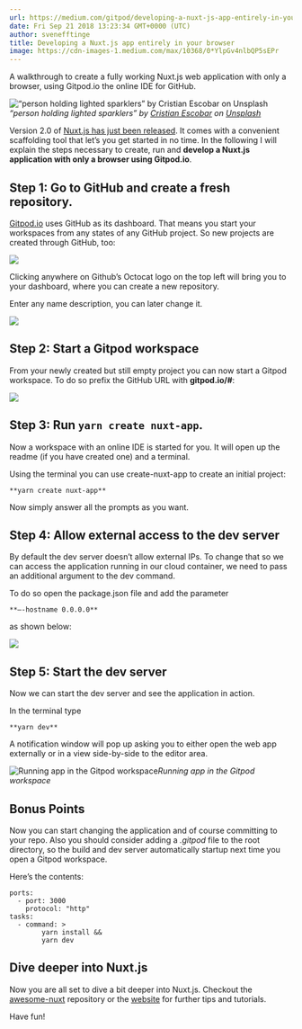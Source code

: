 ```yaml
---
url: https://medium.com/gitpod/developing-a-nuxt-js-app-entirely-in-your-browser-94e7525f5eca
date: Fri Sep 21 2018 13:23:34 GMT+0000 (UTC)
author: svenefftinge
title: Developing a Nuxt.js app entirely in your browser
image: https://cdn-images-1.medium.com/max/10368/0*YlpGv4nlbQP5sEPr
---
```


A walkthrough to create a fully working Nuxt.js web application with only a browser, using Gitpod.io the online IDE for GitHub.

![“person holding lighted sparklers” by [Cristian Escobar](https://unsplash.com/@cristian1?utm_source=medium&utm_medium=referral) on [Unsplash](https://unsplash.com?utm_source=medium&utm_medium=referral)](https://cdn-images-1.medium.com/max/10368/0*YlpGv4nlbQP5sEPr)*“person holding lighted sparklers” by [Cristian Escobar](https://unsplash.com/@cristian1?utm_source=medium&utm_medium=referral) on [Unsplash](https://unsplash.com?utm_source=medium&utm_medium=referral)*

Version 2.0 of [Nuxt.js has just been released](https://medium.com/@nuxt_js/nuxt-js-2-0-webpack-4-esm-modules-create-nuxt-app-and-more-6936ce80d94c). It comes with a convenient scaffolding tool that let’s you get started in no time. In the following I will explain the steps necessary to create, run and **develop a Nuxt.js application with only a browser using Gitpod.io**.

## **Step 1: Go to GitHub and create a fresh repository.**

[Gitpod.io](http://gitpod.io) uses GitHub as its dashboard. That means you start your workspaces from any states of any GitHub project. So new projects are created through GitHub, too:

![](https://cdn-images-1.medium.com/max/2048/0*I9sury8siGTS6GtF)

Clicking anywhere on Github’s Octocat logo on the top left will bring you to your dashboard, where you can create a new repository.

Enter any name description, you can later change it.

![](https://cdn-images-1.medium.com/max/3200/0*bY21cCYdJYoj7B48)

## **Step 2: Start a Gitpod workspace**

From your newly created but still empty project you can now start a Gitpod workspace. To do so prefix the GitHub URL with **gitpod.io/#**:

![](https://cdn-images-1.medium.com/max/2776/0*NjvEmIjiTVwbTIaA)

## **Step 3: Run `yarn create nuxt-app`.**

Now a workspace with an online IDE is started for you. It will open up the readme (if you have created one) and a terminal.

Using the terminal you can use create-nuxt-app to create an initial project:

    **yarn create nuxt-app**

Now simply answer all the prompts as you want.

## **Step 4: Allow external access to the dev server**

By default the dev server doesn’t allow external IPs. To change that so we can access the application running in our cloud container, we need to pass an additional argument to the dev command.

To do so open the package.json file and add the parameter

    **—-hostname 0.0.0.0**

as shown below:

![](https://cdn-images-1.medium.com/max/2468/0*WrSSKAEkumvfIv6d)

## Step 5: Start the dev server

Now we can start the dev server and see the application in action.

In the terminal type

    **yarn dev**

A notification window will pop up asking you to either open the web app externally or in a view side-by-side to the editor area.

![Running app in the Gitpod workspace](https://cdn-images-1.medium.com/max/3200/0*psT2Ar8PKkWYVpKV)*Running app in the Gitpod workspace*

## **Bonus Points**

Now you can start changing the application and of course committing to your repo. Also you should consider adding a *.gitpod* file to the root directory, so the build and dev server automatically startup next time you open a Gitpod workspace.

Here’s the contents:

    ports:
      - port: 3000
        protocol: "http"
    tasks:
      - command: >
            yarn install &&
            yarn dev

## Dive deeper into Nuxt.js

Now you are all set to dive a bit deeper into Nuxt.js. Checkout the [awesome-nuxt](https://github.com/nuxt-community/awesome-nuxt) repository or the [website](https://nuxtjs.org/) for further tips and tutorials.

Have fun!
